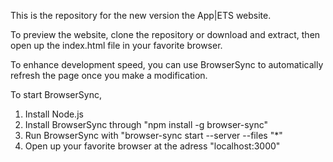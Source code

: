 This is the repository for the new version the App|ETS website.

To preview the website, clone the repository or download and extract, then open up the index.html file in your favorite browser.

To enhance development speed, you can use BrowserSync to automatically refresh the page once you make a modification.

To start BrowserSync,

1. Install Node.js
2. Install BrowserSync through "npm install -g browser-sync"
3. Run BrowserSync with "browser-sync start --server --files "*"
4. Open up your favorite browser at the adress "localhost:3000"
